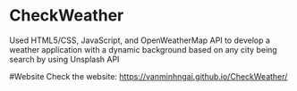 # CheckWeather
Used HTML5/CSS, JavaScript, and OpenWeatherMap API to develop a weather application with a dynamic background based on any city being search by using Unsplash API

#Website
Check the website: https://vanminhngai.github.io/CheckWeather/

